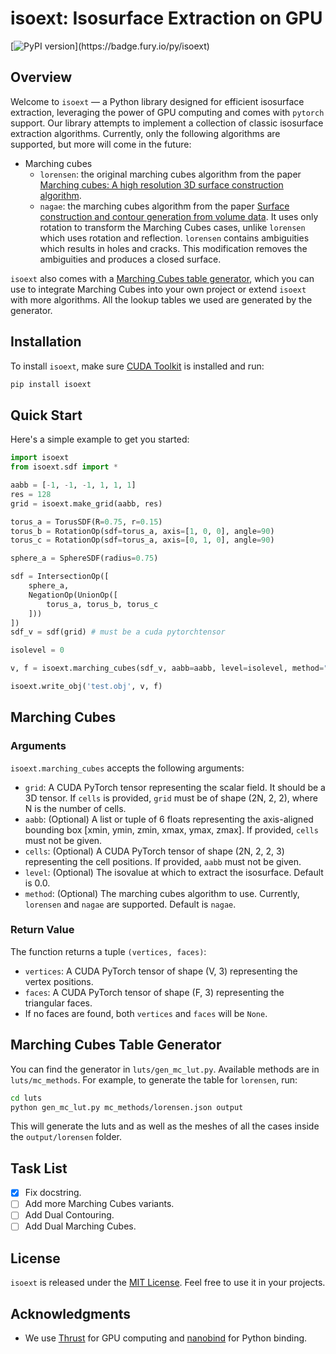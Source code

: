 
# isoext: Isosurface Extraction on GPU
[![PyPI version](https://badge.fury.io/py/isoext.svg?)](https://badge.fury.io/py/isoext)
## Overview

Welcome to `isoext` — a Python library designed for efficient isosurface extraction, leveraging the power of GPU computing and comes with `pytorch` support. Our library attempts to implement a collection of classic isosurface extraction algorithms. Currently, only the following algorithms are supported, but more will come in the future:
* Marching cubes
  * `lorensen`: the original marching cubes algorithm from the paper [Marching cubes: A high resolution 3D surface construction algorithm](https://dl.acm.org/doi/10.1145/37402.37422).
  * `nagae`: the marching cubes algorithm from the paper [Surface construction and contour generation from volume data](https://doi.org/10.1117/12.154567). It uses only rotation to transform the Marching Cubes cases, unlike `lorensen` which uses rotation and reflection. `lorensen` contains ambiguities which results in holes and cracks. This modification removes the ambiguities and produces a closed surface.

`isoext` also comes with a [Marching Cubes table generator](#marching-cubes-table-generator), which you can use to integrate Marching Cubes into your own project or extend `isoext` with more algorithms. All the lookup tables we used are generated by the generator.

## Installation

To install `isoext`, make sure [CUDA Toolkit](https://developer.nvidia.com/cuda-toolkit) is installed and run:

```bash
pip install isoext
```

## Quick Start

Here's a simple example to get you started:

```python
import isoext
from isoext.sdf import *

aabb = [-1, -1, -1, 1, 1, 1]
res = 128
grid = isoext.make_grid(aabb, res)

torus_a = TorusSDF(R=0.75, r=0.15)
torus_b = RotationOp(sdf=torus_a, axis=[1, 0, 0], angle=90)
torus_c = RotationOp(sdf=torus_a, axis=[0, 1, 0], angle=90)

sphere_a = SphereSDF(radius=0.75)

sdf = IntersectionOp([
    sphere_a, 
    NegationOp(UnionOp([
        torus_a, torus_b, torus_c
    ]))
])
sdf_v = sdf(grid) # must be a cuda pytorchtensor

isolevel = 0

v, f = isoext.marching_cubes(sdf_v, aabb=aabb, level=isolevel, method="nagae")

isoext.write_obj('test.obj', v, f)
```

## Marching Cubes

### Arguments

`isoext.marching_cubes` accepts the following arguments:

- `grid`: A CUDA PyTorch tensor representing the scalar field. It should be a 3D tensor. If `cells` is provided, `grid` must be of shape (2N, 2, 2), where N is the number of cells.
- `aabb`: (Optional) A list or tuple of 6 floats representing the axis-aligned bounding box [xmin, ymin, zmin, xmax, ymax, zmax]. If provided, `cells` must not be given.
- `cells`: (Optional) A CUDA PyTorch tensor of shape (2N, 2, 2, 3) representing the cell positions. If provided, `aabb` must not be given.
- `level`: (Optional) The isovalue at which to extract the isosurface. Default is 0.0.
- `method`: (Optional) The marching cubes algorithm to use. Currently, `lorensen` and `nagae` are supported. Default is `nagae`.

### Return Value

The function returns a tuple `(vertices, faces)`:

- `vertices`: A CUDA PyTorch tensor of shape (V, 3) representing the vertex positions. 
- `faces`: A CUDA PyTorch tensor of shape (F, 3) representing the triangular faces.
- If no faces are found, both `vertices` and `faces` will be `None`.


## Marching Cubes Table Generator
You can find the generator in `luts/gen_mc_lut.py`. Available methods are in `luts/mc_methods`. For example, to generate the table for `lorensen`, run:

```bash
cd luts
python gen_mc_lut.py mc_methods/lorensen.json output
```
This will generate the luts and as well as the meshes of all the cases inside the `output/lorensen` folder.

## Task List
- [x] Fix docstring.
- [ ] Add more Marching Cubes variants.
- [ ] Add Dual Contouring.
- [ ] Add Dual Marching Cubes.

## License

`isoext` is released under the [MIT License](LICENSE). Feel free to use it in your projects.

## Acknowledgments
* We use [Thrust](https://developer.nvidia.com/thrust) for GPU computing and [nanobind](https://github.com/wjakob/nanobind) for Python binding. 